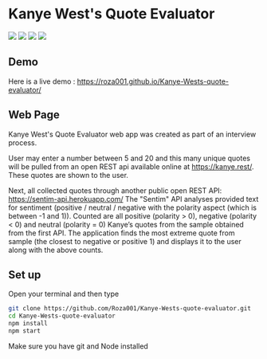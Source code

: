 # Kanye West's Quote Evaluator
![](https://img.shields.io/badge/Editor-Visual_Studio_Code-informational?style=flat&logo=Visual-Studio-Code&logoColor=white&color=2bbc8a)
![](https://img.shields.io/badge/Code-JavaScript-informational?style=flat&logo=JavaScript&logoColor=white&color=2bbc8a)
![](https://img.shields.io/badge/Code-HTML5-informational?style=flat&logo=HTML5&logoColor=white&color=2bbc8a)
![](https://img.shields.io/badge/Code-CSS3-informational?style=flat&logo=CSS3&logoColor=white&color=2bbc8a)

## Demo
Here is a live demo : https://roza001.github.io/Kanye-Wests-quote-evaluator/

## Web Page
  Kanye West's Quote Evaluator web app was created as part of an interview process.
  
  User may enter a number between 5 and 20 and this many unique quotes will be pulled from an open REST api available online at https://kanye.rest/. 
  These quotes are shown to the user.
  
  Next, all collected quotes through another public open REST API: https://sentim-api.herokuapp.com/ The "Sentim" API analyses provided text for 
  sentiment (positive / neutral / negative with the
polarity aspect (which is between -1 and 1)). Counted are all positive (polarity > 0), negative (polarity < 0) and neutral (polarity = 0) Kanye’s 
quotes from the sample obtained from the first API. The application finds the most extreme quote from sample (the closest to negative or positive 1) 
and displays it to the user along with the above counts.

## Set up
Open your terminal and then type
```bash
git clone https://github.com/Roza001/Kanye-Wests-quote-evaluator.git
cd Kanye-Wests-quote-evaluator
npm install 
npm start
```
Make sure you have git and Node installed
